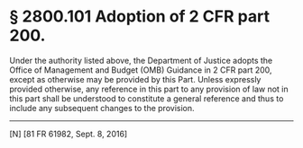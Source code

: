 # § 2800.101   Adoption of 2 CFR part 200.

Under the authority listed above, the Department of Justice adopts the Office of Management and Budget (OMB) Guidance in 2 CFR part 200, except as otherwise may be provided by this Part. Unless expressly provided otherwise, any reference in this part to any provision of law not in this part shall be understood to constitute a general reference and thus to include any subsequent changes to the provision.



---

[N] [81 FR 61982, Sept. 8, 2016]




